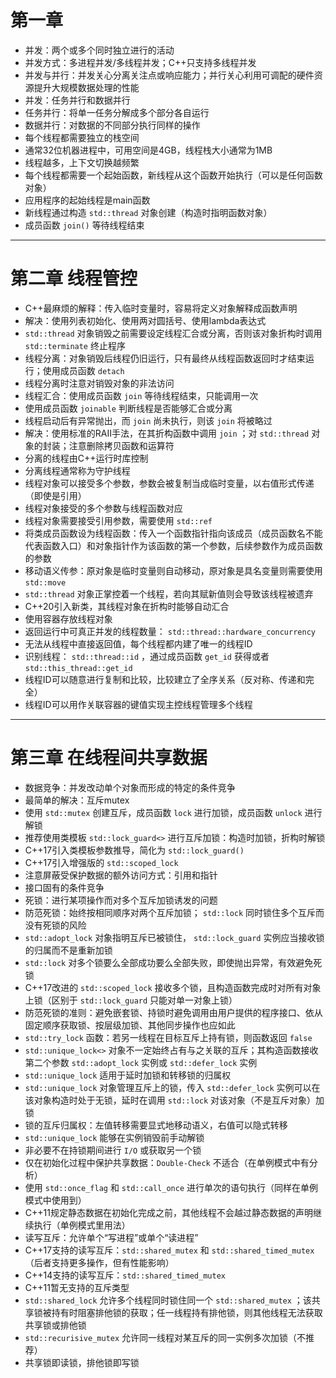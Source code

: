 # **第一章**

- 并发：两个或多个同时独立进行的活动
- 并发方式：多进程并发/多线程并发；C++只支持多线程并发
- 并发与并行：并发关心分离关注点或响应能力；并行关心利用可调配的硬件资源提升大规模数据处理的性能
- 并发：任务并行和数据并行
- 任务并行：将单一任务分解成多个部分各自运行
- 数据并行：对数据的不同部分执行同样的操作
- 每个线程都需要独立的栈空间
- 通常32位机器进程中，可用空间是4GB，线程栈大小通常为1MB
- 线程越多，上下文切换越频繁
- 每个线程都需要一个起始函数，新线程从这个函数开始执行（可以是任何函数对象）
- 应用程序的起始线程是main函数
- 新线程通过构造 `std::thread` 对象创建（构造时指明函数对象）
- 成员函数 `join()` 等待线程结束

---

# **第二章 线程管控**

- C++最麻烦的解释：传入临时变量时，容易将定义对象解释成函数声明
- 解决：使用列表初始化、使用两对圆括号、使用lambda表达式
- `std::thread` 对象销毁之前需要设定线程汇合或分离，否则该对象折构时调用 `std::terminate` 终止程序
- 线程分离：对象销毁后线程仍旧运行，只有最终从线程函数返回时才结束运行；使用成员函数 `detach`
- 线程分离时注意对销毁对象的非法访问
- 线程汇合：使用成员函数 `join` 等待线程结束，只能调用一次
- 使用成员函数 `joinable` 判断线程是否能够汇合或分离
- 线程启动后有异常抛出，而 `join` 尚未执行，则该 `join` 将被略过
- 解决：使用标准的RAII手法，在其折构函数中调用 `join` ；对 `std::thread` 对象的封装；注意删除拷贝函数和运算符
- 分离的线程由C++运行时库控制
- 分离线程通常称为守护线程
- 线程对象可以接受多个参数，参数会被复制当成临时变量，以右值形式传递（即使是引用）
- 线程对象接受的多个参数与线程函数对应
- 线程对象需要接受引用参数，需要使用 `std::ref` 
- 将类成员函数设为线程函数：传入一个函数指针指向该成员（成员函数名不能代表函数入口）和对象指针作为该函数的第一个参数，后续参数作为成员函数的参数
- 移动语义传参：原对象是临时变量则自动移动，原对象是具名变量则需要使用 `std::move`
- `std::thread` 对象正掌控着一个线程，若向其赋新值则会导致该线程被遗弃
- C++20引入新类，其线程对象在折构时能够自动汇合
- 使用容器存放线程对象
- 返回运行中可真正并发的线程数量： `std::thread::hardware_concurrency`
- 无法从线程中直接返回值，每个线程都内建了唯一的线程ID
- 识别线程： `std::thread::id` ，通过成员函数 `get_id` 获得或者 `std::this_thread::get_id` 
- 线程ID可以随意进行复制和比较，比较建立了全序关系（反对称、传递和完全）
- 线程ID可以用作关联容器的键值实现主控线程管理多个线程

---

# **第三章 在线程间共享数据**

- 数据竞争：并发改动单个对象而形成的特定的条件竞争
- 最简单的解决：互斥mutex
- 使用 `std::mutex` 创建互斥，成员函数 `lock` 进行加锁，成员函数 `unlock` 进行解锁
- 推荐使用类模板 `std::lock_guard<>` 进行互斥加锁：构造时加锁，折构时解锁
- C++17引入类模板参数推导，简化为 `std::lock_guard()` 
- C++17引入增强版的 `std::scoped_lock`
- 注意屏蔽受保护数据的额外访问方式：引用和指针
- 接口固有的条件竞争
- 死锁：进行某项操作而对多个互斥加锁诱发的问题
- 防范死锁：始终按相同顺序对两个互斥加锁； `std::lock` 同时锁住多个互斥而没有死锁的风险
- `std::adopt_lock` 对象指明互斥已被锁住， `std::lock_guard` 实例应当接收锁的归属而不是重新加锁
- `std::lock` 对多个锁要么全部成功要么全部失败，即使抛出异常，有效避免死锁
- C++17改进的 `std::scoped_lock` 接收多个锁，且构造函数完成时对所有对象上锁（区别于 `std::lock_guard` 只能对单一对象上锁）
- 防范死锁的准则：避免嵌套锁、持锁时避免调用由用户提供的程序接口、依从固定顺序获取锁、按层级加锁、其他同步操作也应如此
- `std::try_lock` 函数：若另一线程在目标互斥上持有锁，则函数返回 `false`
- `std::unique_lock<>` 对象不一定始终占有与之关联的互斥；其构造函数接收第二个参数 `std::adopt_lock` 实例或 `std::defer_lock` 实例
- `std::unique_lock` 适用于延时加锁和转移锁的归属权
- `std::unique_lock` 对象管理互斥上的锁，传入 `std::defer_lock` 实例可以在该对象构造时处于无锁，延时在调用 `std::lock` 对该对象（不是互斥对象）加锁
- 锁的互斥归属权：左值转移需要显式地移动语义，右值可以隐式转移
- `std::unique_lock` 能够在实例销毁前手动解锁
- 非必要不在持锁期间进行 `I/O` 或获取另一个锁
- 仅在初始化过程中保护共享数据：`Double-Check` 不适合（在单例模式中有分析）
- 使用 `std::once_flag` 和 `std::call_once` 进行单次的语句执行（同样在单例模式中使用到）
- C++11规定静态数据在初始化完成之前，其他线程不会越过静态数据的声明继续执行（单例模式里用法）
- 读写互斥：允许单个“写进程”或单个“读进程”
- C++17支持的读写互斥：`std::shared_mutex` 和 `std::shared_timed_mutex` （后者支持更多操作，但有性能影响）
- C++14支持的读写互斥：`std::shared_timed_mutex` 
- C++11暂无支持的互斥类型
- `std::shared_lock` 允许多个线程同时锁住同一个 `std::shared_mutex` ；该共享锁被持有时阻塞排他锁的获取；任一线程持有排他锁，则其他线程无法获取共享锁或排他锁
- `std::recurisive_mutex` 允许同一线程对某互斥的同一实例多次加锁（不推荐）
- 共享锁即读锁，排他锁即写锁